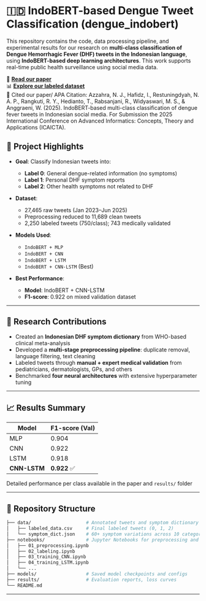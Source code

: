 # 🇮🇩 IndoBERT-based Dengue Tweet Classification (dengue_indobert)

This repository contains the code, data processing pipeline, and experimental results for our research on **multi-class classification of Dengue Hemorrhagic Fever (DHF) tweets in the Indonesian language**, using **IndoBERT-based deep learning architectures**. This work supports real-time public health surveillance using social media data.

📄 [**Read our paper**](https://github.com/irhafidz/dengue_indobert)  
📊 [**Explore our labeled dataset**](https://github.com/irhafidz/dengue_indobert/tree/main/data)  
🧠 Cited our paper/ APA Citation:
Azzahra, N. J., Hafidz, I., Restuningdyah, N. A. P., Rangkuti, R. Y., Hedianto, T., Rabsanjani, R., Widyaswari, M. S., & Anggraeni, W. (2025). IndoBERT-based multi-class classification of dengue fever tweets in Indonesian social media. For Submission the 2025 International Conference on Advanced Informatics: Concepts, Theory and Applications (ICAICTA).

## 📌 Project Highlights

- **Goal**: Classify Indonesian tweets into:
  - **Label 0**: General dengue-related information (no symptoms)
  - **Label 1**: Personal DHF symptom reports
  - **Label 2**: Other health symptoms not related to DHF

- **Dataset**:  
  - 27,465 raw tweets (Jan 2023–Jun 2025)
  - Preprocessing reduced to 11,689 clean tweets
  - 2,250 labeled tweets (750/class); 743 medically validated

- **Models Used**:
  - `IndoBERT + MLP`
  - `IndoBERT + CNN`
  - `IndoBERT + LSTM`
  - `IndoBERT + CNN-LSTM` (Best)

- **Best Performance**:
  - **Model**: IndoBERT + CNN-LSTM
  - **F1-score**: 0.922 on mixed validation dataset

---

## 🔬 Research Contributions

- Created an **Indonesian DHF symptom dictionary** from WHO-based clinical meta-analysis
- Developed a **multi-stage preprocessing pipeline**: duplicate removal, language filtering, text cleaning
- Labeled tweets through **manual + expert medical validation** from pediatricians, dermatologists, GPs, and others
- Benchmarked **four neural architectures** with extensive hyperparameter tuning

---
## 📈 Results Summary

| Model           | F1-score (Val) |
|----------------|----------------|
| MLP            | 0.904          |
| CNN            | 0.922          |
| LSTM           | 0.918          |
| **CNN-LSTM**   | **0.922** ✅   |
Detailed performance per class available in the paper and `results/` folder

---
## 📁 Repository Structure

```bash
├── data/                    # Annotated tweets and symptom dictionary
│   ├── labeled_data.csv     # Final labeled tweets (0, 1, 2)
│   └── symptom_dict.json    # 60+ symptom variations across 10 categories
├── notebooks/               # Jupyter Notebooks for preprocessing and training
│   ├── 01_preprocessing.ipynb
│   ├── 02_labeling.ipynb
│   ├── 03_training_CNN.ipynb
│   ├── 04_training_LSTM.ipynb
│   └── ...
├── models/                  # Saved model checkpoints and configs
├── results/                 # Evaluation reports, loss curves
└── README.md
```

---
